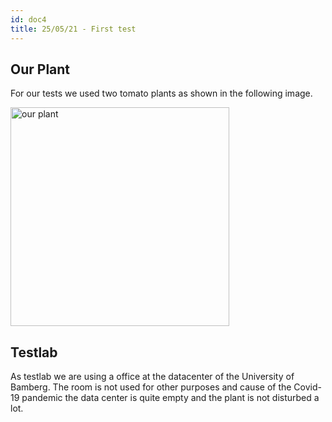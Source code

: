 ```yaml
---
id: doc4
title: 25/05/21 - First test
---
```


## Our Plant

For our tests we used two tomato plants as shown in the following image.

<img src="/img/Test01/ourplant.jpg" alt="our plant" width="350"/>

## Testlab

As testlab we are using a office at the datacenter of the University of Bamberg. The room is not used for other purposes and cause of the Covid-19 pandemic the data center is quite empty and the plant is not disturbed a lot.
